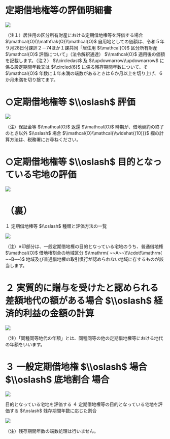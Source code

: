 # 定期借地権等の評価明細書

![](https://www.nta.go.jp/tmp/1badd31c-7a12-446b-beab-19d2ef40dd7c/images/a4c9a39b14181e42f3c15ec125422bca8631c90bec3cc899028f294364b65eb4.jpg)

（注１）居住用の区分所有財産における定期借地権等を評価する場合 $\\mathcal{O}(\\mathfrak{O})\\mathcal{O}$ 自用地としての価額は、令和５年９月28日付課評２－74ほか１課共同「居住用 $\\mathcal{O}$ 区分所有財産 $\\mathcal{O}$ 評価について」（法令解釈通達） $\\mathcal{O}$ 適用後の価額を記載します。（注２） $\\circledast$ 及 $\\updownarrow\\updownarrow$ に係る設定期間年数又は $\\circled{6}$ に係る残存期間年数について、そ $\\mathcal{O}$ 年数に１年未満の端数があるときは６か月以上を切り上げ、６か月未満を切り捨てます。

# ○定期借地権等 $\\oslash$ 評価

![](https://www.nta.go.jp/tmp/1badd31c-7a12-446b-beab-19d2ef40dd7c/images/b56b3237f8436c3bba414a9de918ef5546d81a052552fe0cb129160313fefb86.jpg)

（注）保証金等 $\\mathcal{O}$ 返還 $\\mathcal{O}$ 時期が、借地契約の終了のとき以外 $\\oslash$ 場合 $\\mathcal{O}\\mathcal{\\widehat{(10)}}$ 欄の計算方法は、税務署にお尋ねください。

# ○定期借地権等 $\\oslash$ 目的となっている宅地の評価

![](https://www.nta.go.jp/tmp/1badd31c-7a12-446b-beab-19d2ef40dd7c/images/37d3014e50355a7634c37ed0492e9976164052dcc858e3e79e624f4374b9375c.jpg)

# （裏）

１ 定期借地権等 $\\oslash$ 種類と評価方法の一覧

![](https://www.nta.go.jp/tmp/1badd31c-7a12-446b-beab-19d2ef40dd7c/images/809be825c70c30d7e118b8376e52ef3e091be552c4469f8e60f610a51d837c76.jpg)

（注）※印部分は、一般定期借地権の目的となっている宅地のうち、普通借地権 $\\mathcal{O}$ 借地権割合の地域区分 $\\mathrm{ ~~A~~}!\\cdot!\\mathrm{ ~~B~~}$ 地域及び普通借地権の取引慣行が認められない地域に存するものが該当します。

# ２ 実質的に贈与を受けたと認められる差額地代の額がある場合 $\\oslash$ 経済的利益の金額の計算

![](https://www.nta.go.jp/tmp/1badd31c-7a12-446b-beab-19d2ef40dd7c/images/de190bcb69d59315a8ce225dd09f6b85a5044de6de4464c414a806a0e32f5eab.jpg)

（注）「同種同等地代の年額」とは、同種同等の他の定期借地権等における地代の年額をいいます。

# ３ 一般定期借地権 $\\oslash$ 場合 $\\oslash$ 底地割合 場合

![](https://www.nta.go.jp/tmp/1badd31c-7a12-446b-beab-19d2ef40dd7c/images/e29dea304d699cd540d5f37690ce31d58ead637caa0292d61390925f9d7da8fe.jpg)

目的となっている宅地を評価する ４ 定期借地権等の目的となっている宅地を評価する $\\oslash$ 残存期間年数に応じた割合

![](https://www.nta.go.jp/tmp/1badd31c-7a12-446b-beab-19d2ef40dd7c/images/9e29c8970558c62bb9faabcbe0ff4b6dd083475737cd8e2c082e173268606fd1.jpg)

（注）残存期間年数の端数処理は行いません。